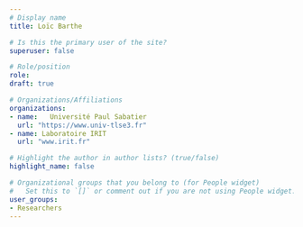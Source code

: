```yaml
---
# Display name
title: Loïc Barthe

# Is this the primary user of the site?
superuser: false

# Role/position
role:
draft: true

# Organizations/Affiliations
organizations:
- name:   Université Paul Sabatier  
  url: "https://www.univ-tlse3.fr"
- name: Laboratoire IRIT  
  url: "www.irit.fr"

# Highlight the author in author lists? (true/false)
highlight_name: false

# Organizational groups that you belong to (for People widget)
#   Set this to `[]` or comment out if you are not using People widget.
user_groups:
- Researchers
---
```

